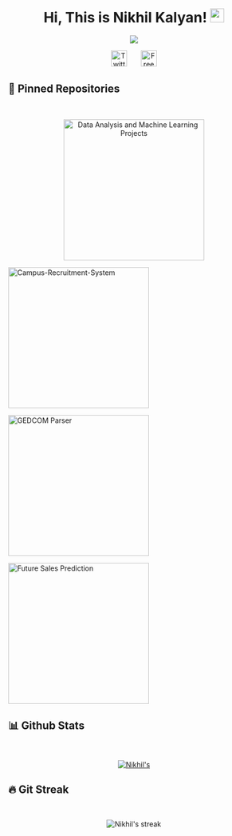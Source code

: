 <h1 align="center">
  Hi, This is Nikhil Kalyan!
  <img src="https://media.giphy.com/media/hvRJCLFzcasrR4ia7z/giphy.gif" width="28">
</h1>

<!-- Typing SVG by DenverCoder1 - https://github.com/DenverCoder1/readme-typing-svg -->
<p align="center">
  <a href="https://github.com/DenverCoder1/readme-typing-svg"><img src="https://readme-typing-svg.herokuapp.com/?lines=Machine+Learning+Engineer;Full+Stack+Developer&color=F85D7F&center=true&width=400&height=50"></a>
</p>

<!-- Social icons section -->
<p align="center">
  <a href="https://twitter.com/NikhilK48448910"><img width="32px" alt="Twitter" title="Twitter" src="https://i.imgur.com/OXZM1L6.png"/></a>
  &#8287;&#8287;&#8287;&#8287;&#8287;
  <a href="https://www.linkedin.com/in/nikhilkalyan/"><img width="32px" alt="Free Stuff" title="Free gifts for you" src="https://imgur.com/RIefvk9"/></a>
</p>


## 📘 Pinned Repositories
<br>
<p align="center">
  <a href="https://github.com/starkworld/Data-Analysis-and-Machine-Learning-Projects"><img width="282" src="https://denvercoder1-github-readme-stats.vercel.app/api/pin/?username=starkworld&repo=Data-Analysis-and-Machine-Learning-Projects&theme=react&bg_color=1F222E&title_color=F85D7F&icon_color=F8D866&hide_border=true&show_icons=true" alt="Data Analysis and Machine Learning Projects"></a>
  
  <a href="https://github.com/starkworld/Campus-Recruitment-System"><img width="282" src="https://denvercoder1-github-readme-stats.vercel.app/api/pin/?username=starkworld&repo=Campus-Recruitment-System&theme=react&bg_color=1F222E&title_color=F85D7F&icon_color=F8D866&hide_border=true&show_icons=true" alt="Campus-Recruitment-System"></a>
  
  <a href="https://github.com/starkworld/Parse-GEDCOM"><img width="282" src="https://denvercoder1-github-readme-stats.vercel.app/api/pin/?username=starkworld&repo=fParse-GEDCOM&theme=react&bg_color=1F222E&title_color=F85D7F&icon_color=F8D866&hide_border=true&show_icons=true" alt="GEDCOM Parser"></a>
  
  <a href="https://github.com/starkworld/Future-Sales-Prediction"><img width="282" src="https://denvercoder1-github-readme-stats.vercel.app/api/pin/?username=starkworld&repo=Future-Sales-Prediction&theme=react&bg_color=1F222E&title_color=F85D7F&icon_color=F8D866&hide_border=true&show_icons=true" alt="Future Sales Prediction"></a>
  <!--
  <a href="https://github.com/abhigyan2311/dog-breed-classifier"><img width="282" src="https://denvercoder1-github-readme-stats.vercel.app/api/pin/?username=starkworld&repo=dog-breed-classifier&theme=react&bg_color=1F222E&title_color=F85D7F&icon_color=F8D866&hide_border=true&show_icons=true" alt="Dog Breed Classifier"></a>
  <a href="https://github.com/abhigyan2311/helloMark"><img width="282" src="https://denvercoder1-github-readme-stats.vercel.app/api/pin/?username=starkworld&repo=helloMark&theme=react&bg_color=1F222E&title_color=F85D7F&icon_color=F8D866&hide_border=true&show_icons=true" alt="Hello Mark"></a>
</p> -->

## 📊 Github Stats
<br>
<p align="center">
  <a href="https://github.com/anuraghazra/github-readme-stats">
    <img alt=Nikhil's Github Stats" src="https://denvercoder1-github-readme-stats.vercel.app/api?username=starkworld&show_icons=true&count_private=true&theme=react&hide_border=true&bg_color=1F222E&title_color=F85D7F&icon_color=F8D866" />
  </a>
</p>

## 🔥 Git Streak
<br>
<p align="center">
    <img title="🔥 Get streak stats for your profile at git.io/streak-stats" alt="Nikhil's streak" src="https://github-readme-streak-stats.herokuapp.com/?user=starkworld&theme=monokai-metallian&hide_border=true"/>
</p>


<!--
**starkworld/starkworld** is a ✨ _special_ ✨ repository because its `README.md` (this file) appears on your GitHub profile.

Here are some ideas to get you started:

- 🔭 I’m currently working on ...
- 🌱 I’m currently learning ...
- 👯 I’m looking to collaborate on ...
- 🤔 I’m looking for help with ...
- 💬 Ask me about ...
- 📫 How to reach me: ...
- 😄 Pronouns: ...
- ⚡ Fun fact: ...
-->
